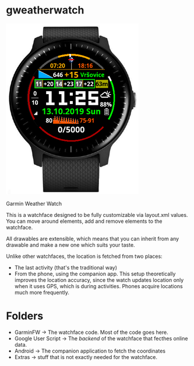 # gweatherwatch

![Watchface image](https://raw.githubusercontent.com/ankineri/gweatherwatch/master/Extras/screen.png)


Garmin Weather Watch

This is a watchface designed to be fully customizable via layout.xml values. You can move around elements, add and remove elements to the watchface.

All drawables are extensible, which means that you can inherit from any drawable and make a new one which suits your taste.

Unlike other watchfaces, the location is fetched from two places:
- The last activity (that's the traditional way)
- From the phone, using the companion app.
This setup theoretically improves the location accuracy, since the watch updates location only when it uses GPS, which is during activities. Phones acquire locations much more frequently.

# Folders
- GarminFW -> The watchface code. Most of the code goes here.
- Google User Script -> The _backend_ of the watchface that fecthes online data.
- Android -> The companion application to fetch the coordinates
- Extras -> stuff that is not exactly needed for the watchface.
